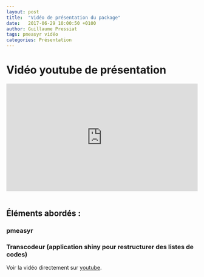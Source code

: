 ```yaml
---
layout: post
title:  "Vidéo de présentation du package"
date:   2017-06-29 10:00:50 +0100
author: Guillaume Pressiat
tags: pmeasyr vidéo
categories: Présentation
---
```


<style media="screen" type="text/css">
.container {
    position: relative;
    width: 100%;
    height: 0;
    padding-bottom: 56.25%;
}
.video {
    position: absolute;
    top: 0;
    left: 0;
    width: 100%;
    height: 100%;
}

</style>


# Vidéo youtube de présentation

<!--style="border: none; width: 800; height: 600" -->
<div class="container">
<div id="video_youtube" align="center">
          <iframe id="pmeasyr-intro" src="https://www.youtube.com/embed/dRiQOZpIsmk?vq=hd720" class="video" allowfullscreen frameborder="0" > </iframe>
</div>
</div>

<br>

## Éléments abordés :

### pmeasyr

### Transcodeur (application shiny pour restructurer des listes de codes)

Voir la vidéo directement sur [youtube](https://www.youtube.com/watch?v=dRiQOZpIsmk&vq=hd720).



